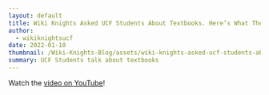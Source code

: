 ```yaml
---
layout: default
title: Wiki Knights Asked UCF Students About Textbooks. Here’s What They Said
author:
  - wikiknightsucf
date: 2022-01-10
thumbnail: /Wiki-Knights-Blog/assets/wiki-knights-asked-ucf-students-about-textbooks.webp
summary: UCF Students talk about textbooks
---
```

Watch the [video on YouTube](https://www.youtube.com/watch?v=loaAtOOsEV0)!